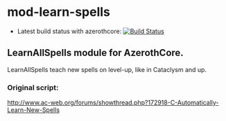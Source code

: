 # mod-learn-spells
- Latest build status with azerothcore: [![Build Status](https://travis-ci.org/milestorme/mod-learn-spells.svg?branch=master)](https://travis-ci.org/milestorme/mod-learn-spells)


## LearnAllSpells module for AzerothCore.

LearnAllSpells teach new spells on level-up, like in Cataclysm and up.

### Original script:
http://www.ac-web.org/forums/showthread.php?172918-C-Automatically-Learn-New-Spells